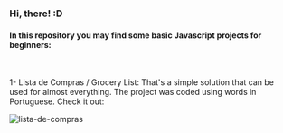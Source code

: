 <h3>Hi, there! :D </h3>

<h4>In this repository you may find some basic Javascript projects for beginners:</h4>
<br>

1- Lista de Compras / Grocery List:
That's a simple solution that can be used for almost everything. The project was coded using words in Portuguese. Check it out:

![lista-de-compras](https://user-images.githubusercontent.com/79580178/114316504-42d90900-9ada-11eb-9251-a433ae5e30cd.gif)

